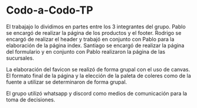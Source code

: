 # Codo-a-Codo-TP

El trabajajo lo dividimos en partes entre los 3 integrantes del grupo.
Pablo se encargó de realizar la página de los productos y el footer.
Rodrigo se encargó de realizar el header y trabajó en conjunto con Pablo para la elaboración de la página index.
Santiago se encargó de realizar la página del formulario y en conjunto con Pablo realizaron la página de las sucursales.

La elaboración del favicon se realizó de forma grupal con el uso de canvas. El formato final de la página y la elección de la paleta de coleres como de la fuente a utilizar
se determinaron de forma grupal.

El grupo utilizó whatsapp y discord como medios de comunicación para la toma de decisiones.
